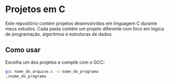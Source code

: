 # Projetos em C

Este repositório contém projetos desenvolvidos em linguagem C durante meus estudos. Cada pasta contém um projeto diferente com foco em lógica de programação, algoritmos e estruturas de dados.

## Como usar

Escolha um dos projetos e compile com o GCC:

```bash
gcc nome_do_arquivo.c -o nome_do_programa
./nome_do_programa
